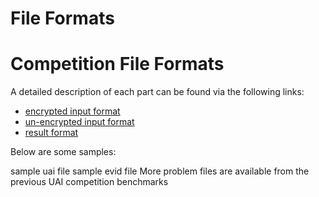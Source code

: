 File Formats
==================

Competition File Formats
=============



A detailed description of each part can be found via the following links:
- [encrypted input format]()
- [un-encrypted input format]()
- [result format]()


Below are some samples:

sample uai file
sample evid file
More problem files are available from the previous UAI competition benchmarks
